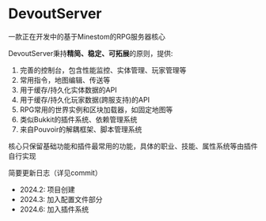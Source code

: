 # DevoutServer

一款正在开发中的基于Minestom的RPG服务器核心

DevoutServer秉持**精简、稳定、可拓展**的原则，提供:
1. 完善的控制台，包含性能监控、实体管理、玩家管理等
2. 常用指令，地图编辑、传送等
3. 用于缓存/持久化实体数据的API
4. 用于缓存/持久化玩家数据(跨服支持)的API
5. RPG常用的世界实例和区块加载器，如固定地图等
6. 类似Bukkit的插件系统、依赖管理系统
7. 来自Pouvoir的解耦框架、脚本管理系统

核心只保留基础功能和插件最常用的功能，具体的职业、技能、属性系统等由插件自行实现

简要更新日志（详见commit）
- 2024.2: 项目创建
- 2024.3: 加入配置文件部分
- 2024.6: 加入插件系统